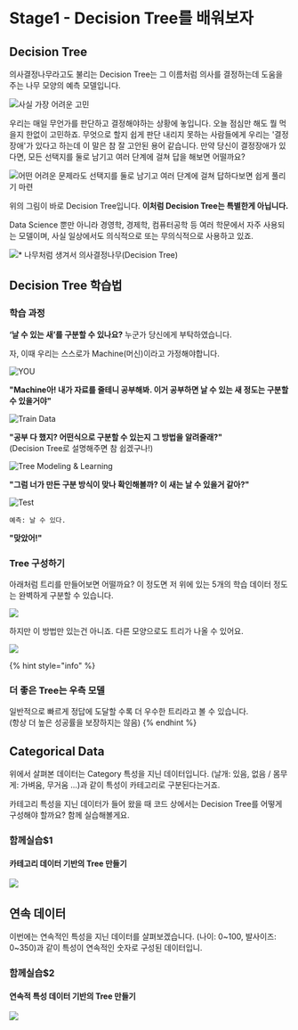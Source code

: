 # Stage1 - Decision Tree를 배워보자

## Decision Tree

의사결정나무라고도 불리는 Decision Tree는 그 이름처럼 의사를 결정하는데 도움을 주는 나무 모양의 예측 모델입니다.

![&#xC0AC;&#xC2E4; &#xAC00;&#xC7A5; &#xC5B4;&#xB824;&#xC6B4; &#xACE0;&#xBBFC;](../.gitbook/assets/image%20%28347%29.png)

우리는 매일 무언가를 판단하고 결정해야하는 상황에 놓입니다. 오늘 점심만 해도 뭘 먹을지 한없이 고민하죠. 무엇으로 할지 쉽게 판단 내리지 못하는 사람들에게 우리는 '결정 장애'가 있다고 하는데 이 말은 참 잘 고안된 용어 같습니다. 만약 당신이 결정장애가 있다면, 모든 선택지를 둘로 남기고 여러 단계에 걸쳐 답을 해보면 어떨까요?

![&#xC5B4;&#xB5A4; &#xC5B4;&#xB824;&#xC6B4; &#xBB38;&#xC81C;&#xB77C;&#xB3C4; &#xC120;&#xD0DD;&#xC9C0;&#xB97C; &#xB458;&#xB85C; &#xB0A8;&#xAE30;&#xACE0; &#xC5EC;&#xB7EC; &#xB2E8;&#xACC4;&#xC5D0; &#xAC78;&#xCCD0; &#xB2F5;&#xD558;&#xB2E4;&#xBCF4;&#xBA74; &#xC27D;&#xAC8C; &#xD480;&#xB9AC;&#xAE30; &#xB9C8;&#xB828;](../.gitbook/assets/image%20%28254%29.png)

위의 그림이 바로 Decision Tree입니다. **이처럼 Decision Tree는 특별한게 아닙니다.**

Data Science 뿐만 아니라 경영학, 경제학, 컴퓨터공학 등 여러 학문에서 자주 사용되는 모델이며, 사실 일상에서도 의식적으로 또는 무의식적으로 사용하고 있죠.

![\* &#xB098;&#xBB34;&#xCC98;&#xB7FC; &#xC0DD;&#xACA8;&#xC11C; &#xC758;&#xC0AC;&#xACB0;&#xC815;&#xB098;&#xBB34;\(Decision Tree\)](../.gitbook/assets/image%20%2843%29.png)

## Decision Tree 학습법

### 학습 과정 

**‘날 수 있는 새’를 구분할 수 있나요?** 누군가 당신에게 부탁하였습니다.

자, 이때 우리는 스스로가 Machine\(머신\)이라고 가정해야합니다.

![YOU](../.gitbook/assets/image%20%28253%29.png)

**"Machine아! 내가 자료를 줄테니 공부해봐. 이거 공부하면 날 수 있는 새 정도는 구분할 수 있을거야"**

![Train Data](../.gitbook/assets/image%20%28171%29.png)

**"공부 다 했지? 어떤식으로 구분할 수 있는지 그 방법을 알려줄래?"**  
\(Decision Tree로 설명해주면 참 쉽겠구나!\)

![Tree Modeling &amp; Learning](../.gitbook/assets/image%20%28371%29.png)

**"그럼 너가 만든 구분 방식이 맞나 확인해볼까? 이 새는 날 수 있을거 같아?"**

![Test](../.gitbook/assets/image%20%28159%29.png)

`예측: 날 수 있다.`

**"맞았어!"**

### Tree 구성하기 

아래처럼 트리를 만들어보면 어떨까요? 이 정도면 저 위에 있는 5개의 학습 데이터 정도는 완벽하게 구분할 수 있습니다.

![](../.gitbook/assets/image%20%2870%29.png)

하지만 이 방법만 있는건 아니죠. 다른 모양으로도 트리가 나올 수 있어요.

![](../.gitbook/assets/image%20%28305%29.png)

{% hint style="info" %}
### 더 좋은 Tree는 우측 모델

일반적으로 빠르게 정답에 도달할 수록 더 우수한 트리라고 볼 수 있습니다.  
\(항상 더 높은 성공률을 보장하지는 않음\)
{% endhint %}

## Categorical Data

위에서 살펴본 데이터는 Category 특성을 지닌 데이터입니다. \(날개: 있음, 없음 / 몸무게: 가벼움, 무거움 …\)과 같이 특성이 카테고리로 구분된다는거죠.

카테고리 특성을 지닌 데이터가 들어 왔을 때 코드 상에서는 Decision Tree를 어떻게 구성해야 할까요? 함께 실습해볼게요.

### 함께실습$1

#### 카테고리 데이터 기반의 Tree 만들기

![](../.gitbook/assets/image%20%28212%29.png)

## 연속 데이터

이번에는 연속적인 특성을 지닌 데이터를 살펴보겠습니다. \(나이: 0~100, 발사이즈: 0~350\)과 같이 특성이 연속적인 숫자로 구성된 데이터입니.

### 함께실습$2

#### 연속적 특성 데이터 기반의 Tree 만들기

![](../.gitbook/assets/image%20%28331%29.png)

